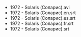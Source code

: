 * 1972 - Solaris (Соларис).avi
* 1972 - Solaris (Соларис).en.srt
* 1972 - Solaris (Соларис).es.srt
* 1972 - Solaris (Соларис).fr.srt
* 1972 - Solaris (Соларис).srt
